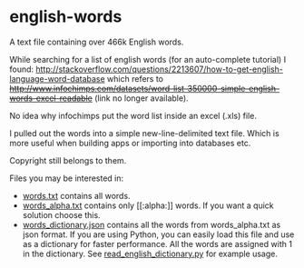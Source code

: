 english-words
=============

A text file containing over 466k English words.

While searching for a list of english words (for an auto-complete tutorial)
I found: http://stackoverflow.com/questions/2213607/how-to-get-english-language-word-database which refers to ~~http://www.infochimps.com/datasets/word-list-350000-simple-english-words-excel-readable~~ (link no longer available).

No idea why infochimps put the word list inside an excel (.xls) file.

I pulled out the words into a simple new-line-delimited text file.
Which is more useful when building apps or importing into databases etc.

Copyright still belongs to them.

Files you may be interested in:

-  [words.txt](words.txt) contains all words.
-  [words_alpha.txt](words_alpha.txt) contains only [[:alpha:]] words. If you want a quick solution choose this.
-  [words_dictionary.json](words_dictionary.json) contains all the words from words_alpha.txt as json format. 
If you are using Python, you can easily load this file and use as a dictionary for faster performance. All the words are assigned with 1 in the dictionary.
See [read_english_dictionary.py](read_english_dictionary.py) for example usage.

